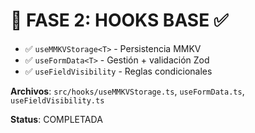 # 🔄 FASE 2: HOOKS BASE ✅

- ✅ `useMMKVStorage<T>` - Persistencia MMKV
- ✅ `useFormData<T>` - Gestión + validación Zod
- ✅ `useFieldVisibility` - Reglas condicionales

**Archivos**: `src/hooks/useMMKVStorage.ts`, `useFormData.ts`, `useFieldVisibility.ts`

**Status**: COMPLETADA
